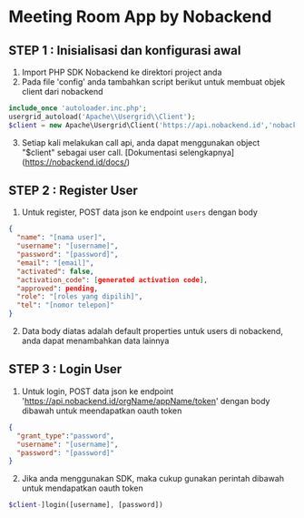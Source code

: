 # Meeting Room App by Nobackend

## STEP 1 : Inisialisasi dan konfigurasi awal
1. Import PHP SDK Nobackend ke direktori project anda
2. Pada file 'config' anda tambahkan script berikut untuk membuat objek client dari nobackend
```php
include_once 'autoloader.inc.php';	
usergrid_autoload('Apache\\Usergrid\\Client');
$client = new Apache\Usergrid\Client('https://api.nobackend.id','nobackend.meeting','meeting');
```
3. Setiap kali melakukan call api, anda dapat menggunakan object "$client" sebagai user call. [Dokumentasi selengkapnya] (https://nobackend.id/docs/)

## STEP 2 : Register User
1. Untuk register, POST data json ke endpoint `users` dengan body 
```json
{
  "name": "[nama user]",
  "username": "[username]",
  "password": "[password]",
  "email": "[email]",
  "activated": false,
  "activation_code": [generated activation code],
  "approved": pending,
  "role": "[roles yang dipilih]",
  "tel": "[nomor telepon]"
}
```
2. Data body diatas adalah default properties untuk users di nobackend, anda dapat menambahkan data lainnya

## STEP 3 : Login User
1. Untuk login, POST data json ke endpoint 'https://api.nobackend.id/orgName/appName/token' dengan body dibawah untuk meendapatkan oauth token
```json
{
  "grant_type":"password",
  "username": "[username]",
  "password": "[password]"
}
```
2. Jika anda menggunakan SDK, maka cukup gunakan perintah dibawah untuk mendapatkan oauth token
```php
$client-]login([username], [password])
```